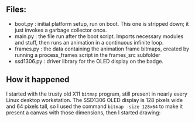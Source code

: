 Files:
------
* boot.py : initial platform setup, run on boot. This one is stripped down; it just invokes a garbage collector once.
* main.py : the file run after the boot script. Imports necessary modules and stuff, then runs an animation in a continuous infinite loop.
* frames.py : the data containing the animation frame bitmaps, created by running a process_frames script in the frames_src subfolder
* ssd1306.py : driver library for the OLED display on the badge.

How it happened
---------------
I started with the trusty old X11 `bitmap` program,
still present in nearly every Linux desktop workstation.
The SSD1306 OLED display is 128 pixels wide and 64 pixels tall, so I used the command
`bitmap -size 128x64`
to make it present a canvas with those dimensions, then I started drawing:

